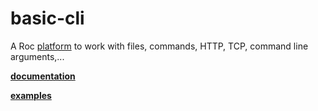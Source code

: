 # basic-cli

A Roc [platform](https://github.com/roc-lang/roc/wiki/Roc-concepts-explained#platform) to work with files, commands, HTTP, TCP, command line arguments,...

[**documentation**](https://www.roc-lang.org/packages/basic-cli/0.4.0)

[**examples**](https://github.com/roc-lang/basic-cli/tree/0.4.0/examples)
